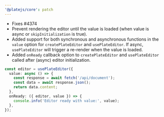 ```yaml
---
'@platejs/core': patch
---
```


- Fixes #4374
- Prevent rendering the editor until the value is loaded (when value is async or `skipInitialization` is true).
- Added support for both synchronous and asynchronous functions in the `value` option for `createPlateEditor` and `usePlateEditor`. If async, `usePlateEditor` will trigger a re-render when the value is loaded.
- Added `onReady` callback option to `createPlateEditor` and `usePlateEditor` called after (async) editor initialization.

```ts
const editor = usePlateEditor({
  value: async () => {
    const response = await fetch('/api/document');
    const data = await response.json();
    return data.content;
  },
  onReady: ({ editor, value }) => {
    console.info('Editor ready with value:', value);
  },
});
```
